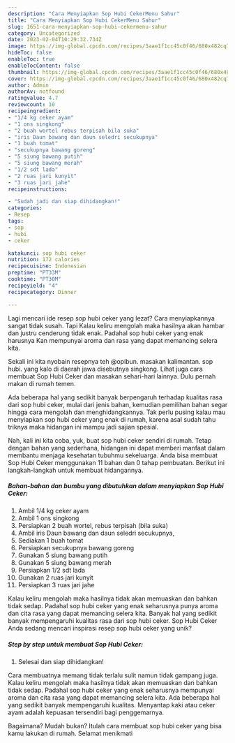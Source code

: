 ```yaml
---
description: "Cara Menyiapkan Sop Hubi CekerMenu Sahur"
title: "Cara Menyiapkan Sop Hubi CekerMenu Sahur"
slug: 1651-cara-menyiapkan-sop-hubi-cekermenu-sahur
category: Uncategorized
date: 2023-02-04T10:29:32.734Z
image: https://img-global.cpcdn.com/recipes/3aae1f1cc45c0f46/680x482cq70/sop-hubi-ceker-foto-resep-utama.jpg
hideToc: false
enableToc: true
enableTocContent: false
thumbnail: https://img-global.cpcdn.com/recipes/3aae1f1cc45c0f46/680x482cq70/sop-hubi-ceker-foto-resep-utama.jpg
cover: https://img-global.cpcdn.com/recipes/3aae1f1cc45c0f46/680x482cq70/sop-hubi-ceker-foto-resep-utama.jpg
author: Admin
authorAv: notfound
ratingvalue: 4.7
reviewcount: 10
recipeingredient:
- "1/4 kg ceker ayam"
- "1 ons singkong"
- "2 buah wortel rebus terpisah bila suka"
- "iris Daun bawang dan daun seledri secukupnya"
- "1 buah tomat"
- "secukupnya bawang goreng"
- "5 siung bawang putih"
- "5 siung bawang merah"
- "1/2 sdt lada"
- "2 ruas jari kunyit"
- "3 ruas jari jahe"
recipeinstructions:

- "Sudah jadi dan siap dihidangkan!"
categories:
- Resep
tags:
- sop
- hubi
- ceker

katakunci: sop hubi ceker 
nutrition: 172 calories
recipecuisine: Indonesian
preptime: "PT33M"
cooktime: "PT30M"
recipeyield: "4"
recipecategory: Dinner

---
```



Lagi mencari ide resep sop hubi ceker yang lezat? Cara menyiapkannya sangat tidak susah. Tapi Kalau keliru mengolah maka hasilnya akan hambar dan justru cenderung tidak enak. Padahal sop hubi ceker yang enak harusnya Kan mempunyai aroma dan rasa yang dapat memancing selera kita.


Sekali ini kita nyobain resepnya teh @opibun. masakan kalimantan. sop hubi. yang kalo di daerah jawa disebutnya singkong. Lihat juga cara membuat Sop Hubi Ceker dan masakan sehari-hari lainnya. Dulu pernah makan di rumah temen.

Ada beberapa hal yang sedikit banyak berpengaruh terhadap kualitas rasa dari sop hubi ceker, mulai dari jenis bahan, kemudian pemilihan bahan segar hingga cara mengolah dan menghidangkannya. Tak perlu pusing kalau mau menyiapkan sop hubi ceker yang enak di rumah, karena asal sudah tahu triknya maka hidangan ini mampu jadi sajian spesial.


Nah, kali ini kita coba, yuk, buat sop hubi ceker sendiri di rumah. Tetap dengan bahan yang sederhana, hidangan ini dapat memberi manfaat dalam membantu menjaga kesehatan tubuhmu sekeluarga. Anda bisa membuat Sop Hubi Ceker menggunakan 11 bahan dan 0 tahap pembuatan. Berikut ini langkah-langkah untuk membuat hidangannya.

<!--inarticleads1-->

##### Bahan-bahan dan bumbu yang dibutuhkan dalam menyiapkan Sop Hubi Ceker:

1. Ambil 1/4 kg ceker ayam
1. Ambil 1 ons singkong
1. Persiapkan 2 buah wortel, rebus terpisah (bila suka)
1. Ambil iris Daun bawang dan daun seledri secukupnya,
1. Sediakan 1 buah tomat
1. Persiapkan secukupnya bawang goreng
1. Gunakan 5 siung bawang putih
1. Gunakan 5 siung bawang merah
1. Persiapkan 1/2 sdt lada
1. Gunakan 2 ruas jari kunyit
1. Persiapkan 3 ruas jari jahe


Kalau keliru mengolah maka hasilnya tidak akan memuaskan dan bahkan tidak sedap. Padahal sop hubi ceker yang enak seharusnya punya aroma dan cita rasa yang dapat memancing selera kita. Banyak hal yang sedikit banyak mempengaruhi kualitas rasa dari sop hubi ceker. Sop Hubi Ceker Anda sedang mencari inspirasi resep sop hubi ceker yang unik? 

<!--inarticleads2-->

##### Step by step untuk membuat Sop Hubi Ceker:


1. Selesai dan siap dihidangkan!

Cara membuatnya memang tidak terlalu sulit namun tidak gampang juga. Kalau keliru mengolah maka hasilnya tidak akan memuaskan dan bahkan tidak sedap. Padahal sop hubi ceker yang enak seharusnya mempunyai aroma dan cita rasa yang dapat memancing selera kita. Ada beberapa hal yang sedikit banyak mempengaruhi kualitas. Menyantap kaki atau ceker ayam adalah kepuasan tersendiri bagi penggemarnya. 

Bagaimana? Mudah bukan? Itulah cara membuat sop hubi ceker yang bisa kamu lakukan di rumah. Selamat menikmati
